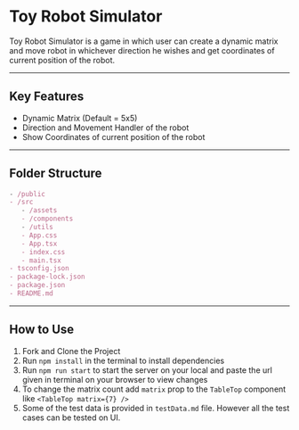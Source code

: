 # Toy Robot Simulator

Toy Robot Simulator is a game in which user can create a dynamic matrix and move robot in whichever direction he wishes and get coordinates of current position of the robot.

---

## Key Features

- Dynamic Matrix (Default = 5x5)
- Direction and Movement Handler of the robot
- Show Coordinates of current position of the robot

---

## Folder Structure

```jsx
- /public
- /src
   - /assets
   - /components
   - /utils
   - App.css
   - App.tsx
   - index.css
   - main.tsx
- tsconfig.json
- package-lock.json
- package.json
- README.md
```

---

## How to Use

1. Fork and Clone the Project
2. Run `npm install` in the terminal to install dependencies
3. Run `npm run start` to start the server on your local and paste the url given in terminal on your browser to view changes
4. To change the matrix count add `matrix` prop to the `TableTop` component like `<TableTop matrix={7} />`
5. Some of the test data is provided in `testData.md` file. However all the test cases can be tested on UI.

